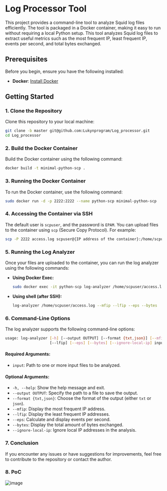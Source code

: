 # Log Processor Tool

This project provides a command-line tool to analyze Squid log files efficiently. The tool is packaged in a Docker container, making it easy to run without requiring a local Python setup.
This tool analyzes Squid log files to extract useful metrics such as the most frequent IP, least frequent IP, events per second, and total bytes exchanged.

## Prerequisites
Before you begin, ensure you have the following installed:
- **Docker**: [Install Docker](https://docs.docker.com/get-docker/)

## Getting Started

### 1. Clone the Repository
Clone this repository to your local machine:
```bash
git clone -b master git@github.com:Lukynprogram/Log_processor.git
cd Log_processor
```
### 2. Build the Docker Container
Build the Docker container using the following command:
```bash
docker build -t minimal-python-scp .
```

### 3. Running the Docker Container
To run the Docker container, use the following command:

```bash
sudo docker run -d -p 2222:2222 --name python-scp minimal-python-scp
```

### 4. Accessing the Container via SSH
The default user is `scpuser`, and the password is `EPAM`. You can upload files to the container using `scp` (Secure Copy Protocol). For example:

```bash
scp -P 2222 access.log scpuser@{IP address of the container}:/home/scpuser/
```

### 5. Running the Log Analyzer
Once your files are uploaded to the container, you can run the log analyzer using the following commands:
- **Using Docker Exec:**
  ```bash
  sudo docker exec -it python-scp log-analyzer /home/scpuser/access.log --mfip --lfip --eps --bytes
    ```
- **Using shell (after SSH):**
  ```bash
  log-analyzer /home/scpuser/access.log --mfip --lfip --eps --bytes
    ```

### 6. Command-Line Options
The log analyzer supports the following command-line options:

```bash
usage: log-analyzer [-h] [--output OUTPUT] [--format {txt,json}] [--mfip] 
                    [--lfip] [--eps] [--bytes] [--ignore-local-ip] input [input ...]
```

#### Required Arguments:
- `input`: Path to one or more input files to be analyzed.

#### Optional Arguments:
- `-h, --help`: Show the help message and exit.
- `--output OUTPUT`: Specify the path to a file to save the output.
- `--format {txt,json}`: Choose the format of the output (either `txt` or `json`).
- `--mfip`: Display the most frequent IP address.
- `--lfip`: Display the least frequent IP addresses.
- `--eps`: Calculate and display events per second.
- `--bytes`: Display the total amount of bytes exchanged.
- `--ignore-local-ip`: Ignore local IP addresses in the analysis.

### 7. Conclusion
If you encounter any issues or have suggestions for improvements, feel free to contribute to the repository or contact the author.

### 8. PoC
![image](https://github.com/user-attachments/assets/e76a5f0d-a2d2-49c3-ac3e-a949e3a11343)
